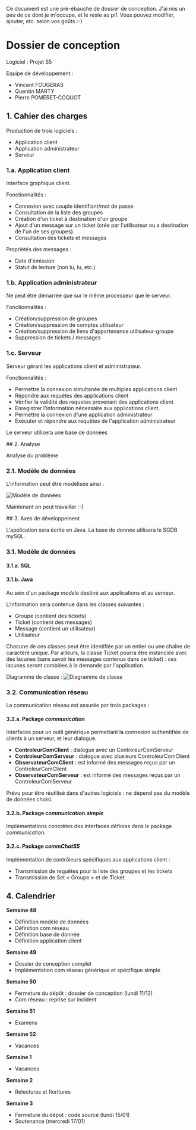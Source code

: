 Ce document est une pré-ébauche de dossier de conception. J'ai mis un peu de ce dont je m'occupe, et le reste au pif. Vous pouvez modifier, ajouter, etc. selon vos goûts :-)



# Dossier de conception

Logiciel : Projet S5

Equipe de développement :

 - Vincent FOUGERAS
 - Quentin MARTY
 - Pierre POMERET-COQUOT






## 1. Cahier des charges

Production de trois logiciels :

 - Application client
 - Application administrateur
 - Serveur


### 1.a. Application client

Interface graphique client.

Fonctionnalités :

 - Connexion avec couple identifiant/mot de passe
 - Consultation de la liste des groupes
 - Création d'un ticket à destination d'un groupe
 - Ajout d'un message sur un ticket (crée par l'utilisateur ou a destination de l'un de ses groupes).
 - Consultation des tickets et messages

Propriétés des messages : 

 - Date d'émission
 - Statut de lecture (non lu, lu, etc.)


### 1.b. Application administrateur

Ne peut être démarrée que sur le même processeur que le serveur.

Fonctionnalités :

 - Création/suppression de groupes
 - Création/suppression de comptes utilisateur
 - Création/suppression de liens d'appartenance utilisateur-groupe
 - Suppression de tickets / messages

### 1.c. Serveur

Serveur gérant les applications client et administrateur.

Fonctionnalités :

 - Permettre la connexion simultanée de multiples applications client
 - Répondre aux requètes des applications client
 - Vérifier la validité des requetes provenant des applications client
 - Enregistrer l'information nécessaire aux applications client.
 - Permettre la connexion d'une application administrateur
 - Exécuter et répondre aux requêtes de l'application administrateur

Le serveur utilisera une base de données





## 2. Analyse

Analyse du problème

### 2.1. Modèle de données

L'information peut être modélisée ainsi :

![Modèle de données](modele_de_donnees.svg  "Modèle de données")

Maintenant on peut travailler :-)


## 3. Axes de développement

L'application sera écrite en Java. La base de donnée utilisera le SGDB mySQL.

### 3.1. Modèle de données

#### 3.1.a. SQL

#### 3.1.b. Java

Au sein d'un package *modele* destiné aux applications et au serveur.

L'information sera contenue dans les classes suivantes : 

 - Groupe (contient des tickets)
 - Ticket (contient des messages)
 - Message (contient un utilisateur)
 - Utilisateur

Chacune de ces classes peut être identifiée par un entier ou une chaîne de caractère unique.
Par ailleurs, la classe Ticket pourra être instanciée avec des lacunes (sans savoir les messages contenus dans ce ticket) : ces lacunes seront comblées à la demande par l'application.

Diagramme de classe : 
![Diagramme de classe](class_diagram_modele.png  "Diagramme de classe")

### 3.2. Communication réseau

La communication réseau est assurée par trois packages :

#### 3.2.a. Package *communication*

Interfaces pour un outil générique permettant la connexion authentifiée de clients à un serveur, et leur dialogue. 

 - **ControleurComClient** : dialogue avec un ControleurComServeur
 - **ControleurComServeur** : dialogue avec plusieurs ControleurComClient
 - **ObservateurComClient** : est informé des messages reçus par un ControleurComClient
 - **ObservateurComServeur** : est informé des messages reçus par un ControleurComServeur
 
Prévu pour être réutilisé dans d'autres logiciels : ne dépend pas du modèle de données choisi.

#### 3.2.b. Package *communication.simple*

Implémentations concrètes des interfaces définies dans le package *communication*.

#### 3.2.c. Package *commChatS5*

Implémentation de contrôleurs spécifiques aux applications client :

 - Transmission de requêtes pour la liste des groupes et les tickets
 - Transmission de Set < Groupe >  et de Ticket





## 4. Calendrier

**Semaine 48**

 - Définition modèle de données
 - Définition com réseau
 - Définition base de donnée
 - Définition application client

**Semaine 49**

 - Dossier de conception complet
 - Implémentation com réseau générique et spécifique simple

**Semaine 50**

 - Fermeture du dépôt : dossier de conception (lundi 11/12)
 - Com réseau : reprise sur incident

**Semaine 51**

 - Examens

**Semaine 52**

 - Vacances

**Semaine 1**

 - Vacances

**Semaine 2**

 - Relectures et fioritures

**Semaine 3**

 - Fermeture du dépot : code source (lundi 15/01)
 - Soutenance (mercredi 17/01)


